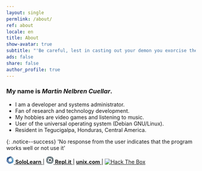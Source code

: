 ```yaml
---
layout: single
permlink: /about/
ref: about
locale: en
title: About
show-avatar: true
subtitle: "'Be careful, lest in casting out your demon you exorcise the best thing in you.' Friedrich Nietzsche"
ads: false
share: false
author_profile: true
---
```

### My name is ***Martin Nelbren Cuellar***. 

- I am a developer and systems administrator.
- Fan of research and technology development.
- My hobbies are video games and listening to music.
- User of the universal operating system (Debian GNU/Linux). 
- Resident in Tegucigalpa, Honduras, Central America.

{: .notice--success}
'No response from the user indicates that the program works well or not use it'

<div class="d-flex justify-content-center">
<i class="fas fa-external-link-alt"></i>
<a href="https://www.sololearn.com/Profile/8229204">
  <img src="/assets/images/sololearn_logo.png" width="20"/>
  <strong>SoloLearn</strong>
</a>
|
<a href="https://repl.it/@nelbren">
  <img src="/assets/images/repl_it_logo.png" width="20"/>
  <strong>Repl.it</strong>
</a>
|
<a href="https://www.unix.com/member_modal.php?u=302182422">
  <strong>unix.com</strong>
</a>
|
<a href="https://www.hackthebox.eu/home/users/profile/16293">
  <img src="https://www.hackthebox.eu/badge/image/16293" alt="Hack The Box">
</a>
</div>
